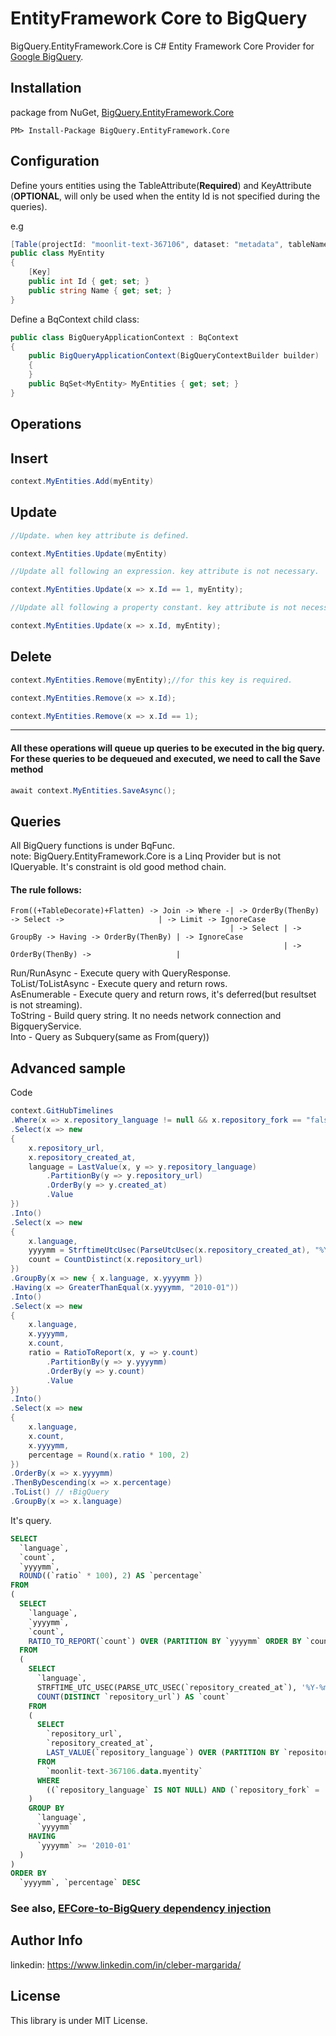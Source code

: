 ﻿EntityFramework Core to BigQuery 
================
BigQuery.EntityFramework.Core is C# Entity Framework Core Provider for [Google BigQuery](https://cloud.google.com/bigquery/).

Installation
---
package from NuGet, [BigQuery.EntityFramework.Core](https://nuget.org/packages/BigQuery.EntityFramework.Core)

```
PM> Install-Package BigQuery.EntityFramework.Core
```

Configuration
---
Define yours entities using the TableAttribute(**Required**) and KeyAttribute (**OPTIONAL**, will only be used when the entity Id is not specified during the queries).

e.g
```csharp
[Table(projectId: "moonlit-text-367106", dataset: "metadata", tableName: "myentity")]
public class MyEntity
{
    [Key]
    public int Id { get; set; }
    public string Name { get; set; }
}
```
Define a BqContext child class:

``` csharp
public class BigQueryApplicationContext : BqContext
{
    public BigQueryApplicationContext(BigQueryContextBuilder builder) : base(builder) 
    {
    }
    public BqSet<MyEntity> MyEntities { get; set; }
}
```
Operations
---
## Insert
``` csharp
context.MyEntities.Add(myEntity)
```
## Update
``` csharp
//Update. when key attribute is defined.

context.MyEntities.Update(myEntity)
```
``` csharp
//Update all following an expression. key attribute is not necessary.

context.MyEntities.Update(x => x.Id == 1, myEntity);
```
``` csharp
//Update all following a property constant. key attribute is not necessary.

context.MyEntities.Update(x => x.Id, myEntity);
```
## Delete
``` csharp
context.MyEntities.Remove(myEntity);//for this key is required.
```
``` csharp
context.MyEntities.Remove(x => x.Id);
```
``` csharp
context.MyEntities.Remove(x => x.Id == 1);
```
----
#### All these operations will queue up queries to be executed in the big query. For these queries to be dequeued and executed, we need to call the Save method
``` csharp
await context.MyEntities.SaveAsync();
```
Queries
---
All BigQuery functions is under BqFunc.
<br>
 note: BigQuery.EntityFramework.Core is a Linq Provider but is not IQueryable. It's constraint is old good method chain.
#### The rule follows:
```
From((+TableDecorate)+Flatten) -> Join -> Where -| -> OrderBy(ThenBy) -> Select ->                     | -> Limit -> IgnoreCase
                                                 | -> Select | -> GroupBy -> Having -> OrderBy(ThenBy) | -> IgnoreCase
                                                             | -> OrderBy(ThenBy) ->                   |
```
Run/RunAsync - Execute query with QueryResponse.
<br> 
ToList/ToListAsync - Execute query and return rows.
<br> 
AsEnumerable - Execute query and return rows, it's deferred(but resultset is not streaming).
<br> 
ToString - Build query string. It no needs network connection and BigqueryService.
<br> 
Into - Query as Subquery(same as From(query))

## Advanced sample
Code
``` csharp
context.GitHubTimelines
.Where(x => x.repository_language != null && x.repository_fork == "false")
.Select(x => new
{
    x.repository_url,
    x.repository_created_at,
    language = LastValue(x, y => y.repository_language)
        .PartitionBy(y => y.repository_url)
        .OrderBy(y => y.created_at)
        .Value
})
.Into()
.Select(x => new
{
    x.language,
    yyyymm = StrftimeUtcUsec(ParseUtcUsec(x.repository_created_at), "%Y-%m"),
    count = CountDistinct(x.repository_url)
})
.GroupBy(x => new { x.language, x.yyyymm })
.Having(x => GreaterThanEqual(x.yyyymm, "2010-01"))
.Into()
.Select(x => new
{
    x.language,
    x.yyyymm,
    x.count,
    ratio = RatioToReport(x, y => y.count)
        .PartitionBy(y => y.yyyymm)
        .OrderBy(y => y.count)
        .Value
})
.Into()
.Select(x => new
{
    x.language,
    x.count,
    x.yyyymm,
    percentage = Round(x.ratio * 100, 2)
})
.OrderBy(x => x.yyyymm)
.ThenByDescending(x => x.percentage)
.ToList() // ↑BigQuery
.GroupBy(x => x.language)
```
It's query.
``` sql
SELECT
  `language`,
  `count`,
  `yyyymm`,
  ROUND((`ratio` * 100), 2) AS `percentage`
FROM
(
  SELECT
    `language`,
    `yyyymm`,
    `count`,
    RATIO_TO_REPORT(`count`) OVER (PARTITION BY `yyyymm` ORDER BY `count`) AS `ratio`
  FROM
  (
    SELECT
      `language`,
      STRFTIME_UTC_USEC(PARSE_UTC_USEC(`repository_created_at`), '%Y-%m') AS `yyyymm`,
      COUNT(DISTINCT `repository_url`) AS `count`
    FROM
    (
      SELECT
        `repository_url`,
        `repository_created_at`,
        LAST_VALUE(`repository_language`) OVER (PARTITION BY `repository_url` ORDER BY `created_at`) AS `language`
      FROM
        `moonlit-text-367106.data.myentity`
      WHERE
        ((`repository_language` IS NOT NULL) AND (`repository_fork` = 'false'))
    )
    GROUP BY
      `language`,
      `yyyymm`
    HAVING
      `yyyymm` >= '2010-01'
  )
)
ORDER BY
  `yyyymm`, `percentage` DESC
```

### See also, [EFCore-to-BigQuery dependency injection](./BigQuery.EntityFramework.Core.DependencyInjection/README.md)


Author Info
---
linkedin: https://www.linkedin.com/in/cleber-margarida/

License
---
This library is under MIT License.
